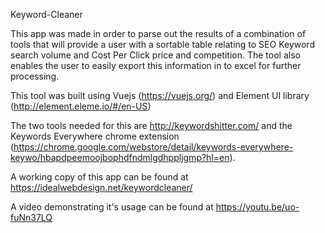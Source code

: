 Keyword-Cleaner

This app was made in order to parse out the results of a combination of tools that will provide a user with a sortable table relating to SEO Keyword search volume and Cost Per Click price and competition. The tool also enables the user to easily export this information in to excel for further processing.

This tool was built using Vuejs (https://vuejs.org/) and Element UI library (http://element.eleme.io/#/en-US) 

The two tools needed for this are http://keywordshitter.com/ and the Keywords Everywhere chrome extension (https://chrome.google.com/webstore/detail/keywords-everywhere-keywo/hbapdpeemoojbophdfndmlgdhppljgmp?hl=en).

A working copy of this app can be found at https://idealwebdesign.net/keywordcleaner/

A video demonstrating it's usage can be found at https://youtu.be/uo-fuNn37LQ
  